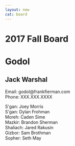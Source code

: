 ```yaml
---
layout: new
cat: board
---
```


<h1>

2017 Fall Board

</h1>

<div class="godol-board"> 
         <h1 class="godol-board">Godol</h1>
	 <h2 class="godol-board">Jack Warshal</h2>
	 <p>Email: godol@frankfierman.com<br>
	 Phone: XXX.XXX.XXXX</p>
</div>
<p>
	 S'gan: Joey Morris<br>
         S'gan: Dylan Frohman<br>
         Moreh: Caden Sime<br>
         Mazkir: Brandon Sherman<br>
         Shaliach: Jared Rakusin<br>
         Gizbor: Sam Brothman<br>
         Sopher: Seth May

</p>
